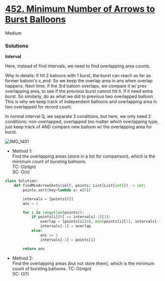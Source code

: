 # [452. Minimum Number of Arrows to Burst Balloons](https://leetcode.com/problems/minimum-number-of-arrows-to-burst-balloons/description/?envType=study-plan-v2&envId=top-interview-150)

Medium

### Solutions

**Interval**

Here, instead of find intervals, we need to find overlapping area counts.

Why in details: if hit 2 baloons with 1 burst, the burst can reach as far as former baloon's x_end. So we keep the overlap area in ans when overlap happens. Next time, if the 3rd baloon overlaps, we compare it w/ prev overlapping area, to see if the previous burst cannot hit it. If it need extra burst. So similarly, do as what we did to previous two overlapped balloon. This is why we keep track of independent balloons and overlapping area in two overlapped for record count.

In normal interval Q, we separate 3 conditions, but here, we only need 2 conditions: non-overlapped, overlapped (no matter which overlapping type, just keep track of AND compare new balloon w/ the overlapping area for burst.

![IMG_1401](https://github.com/user-attachments/assets/31a8f437-0a9d-4ba3-a4a9-01f0164f882c)

- Method 1:\
  Find the overlapping areas (store in a list for comparison), which is the minimum count of bursting balloons.\
  TC: O(nlgn)\
  SC: O(n)

```python
class Solution:
    def findMinArrowShots(self, points: List[List[int]]) -> int:
        points.sort(key=lambda x: x[0])

        intervals = [points[0]]
        ans = 1

        for i in range(len(points)):
            if points[i][0] <= intervals[-1][1]:
                overlap = [points[i][0], min(points[i][1], intervals[-1][1])]
                intervals[-1] = overlap
            else:
                ans += 1
                intervals[-1] = points[i]

        return ans
```


- Method 2:\
  Find the overlapping areas (but not store them), which is the minimum count of bursting balloons.
  TC: O(nlgn)\
  SC: O(1)
```python

```
